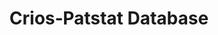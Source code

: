 ---
citation: 'Coffano, M., & Tarasconi, G. (2014). CRIOS - Patstat Database: Sources,
  Contents and Access Rules. SSRN Electronic Journal. doi:10.2139/ssrn.2404344 '
contributors:
- Coffano
- M.
- '& Tarasconi'
- G.
cost: None
description: "Disambiguated inventor's and applicant's names for EPO records. A major
  problem with PATSTAT was that data are provided in a raw format. Data have been
  therefore thoroughly elaborated by ICRIOS to produce a cleaned and harmonized database:
  PATENTS-ICRIOS. Data process­ing consisted mainly in a thorough work of clean­ing
  and standardization of rough in­forma­tion provided by the EPO. \nSuch work of name
  standardization has been carried out at the level of individual inventors and applicants.\n\nIn
  addition to this, each patent document also reports further information not included
  in Patstat, (FI concordance tables to convert IPC codes into more aggregated and
  manageable technological classes). \n\nData included in these reports are for EPO
  patent office only; last update has been released on 10/2016; starting date for
  EPO applications is 1978, bytheway in many reports by priority date you'll meat
  earlier dates."
documentation: http://ssrn.com/abstract=2404344
last_edit: Mon, 19 Jun 2023 16:38:10 GMT
location: https://www.icrios.unibocconi.eu/wps/wcm/connect/Cdr/Icrios/Home/Resources/Databases/PATENTS-ICRIOS+database/
maintained_by: crios@unibocconi.it
open_access: 'TRUE'
record_creation_timestamp: 11/30/2020 17:20:46
shortname: crios_patstat
tags:
- disambiguation
- Europe
terms_of_use: EPO License
title: Crios‐Patstat Database
uuid: 233d7290-f32f-46bb-8a6d-8837e59d9ffb
versioning: 'FALSE'
---